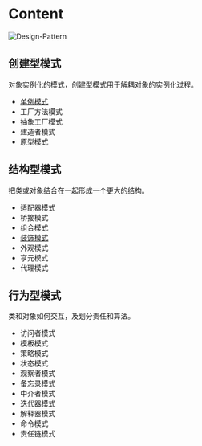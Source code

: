 # Content

![Design-Pattern](http://p82ueiq23.bkt.clouddn.com/Design-Pattern.PNG)

## 创建型模式

对象实例化的模式，创建型模式用于解耦对象的实例化过程。

- [单例模式](singleton-pattern.md)
- 工厂方法模式
- 抽象工厂模式
- 建造者模式
- 原型模式

## 结构型模式

把类或对象结合在一起形成一个更大的结构。

- 适配器模式
- 桥接模式
- [组合模式](component-pattern.md)
- [装饰模式](decorator-pattern.md)
- 外观模式
- 亨元模式
- 代理模式

## 行为型模式

类和对象如何交互，及划分责任和算法。

- 访问者模式
- 模板模式
- 策略模式
- 状态模式
- 观察者模式
- 备忘录模式
- 中介者模式
- [迭代器模式](iterator-pattern.md)
- 解释器模式
- 命令模式
- 责任链模式